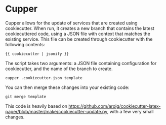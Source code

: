 # Cupper

Cupper allows for the update of services that are created using cookiecutter. When run, it creates a new branch that contains the latest cookiecuttered code, using a JSON file with context that matches the existing service. This file can be created through cookiecutter with the following contents:

`{{ cookiecutter | jsonify }}`

The script takes two arguments: a JSON file containing configuration for cookiecutter, and the name of the branch to create.

`cupper .cookiecutter.json template`

You can then merge these changes into your existing code:

`git merge template`

This code is heavily based on https://github.com/aroig/cookiecutter-latex-paper/blob/master/make/cookiecutter-update.py, with a few very small changes. 